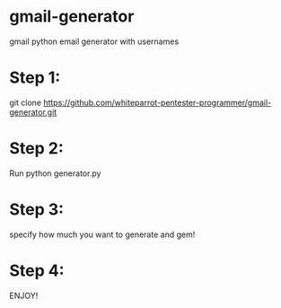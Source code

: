 # gmail-generator
gmail python email generator with usernames

# Step 1: 

git clone https://github.com/whiteparrot-pentester-programmer/gmail-generator.git

# Step 2: 

Run python generator.py 

# Step 3: 

specify how much you want to generate and gem!

# Step 4: 

ENJOY!

